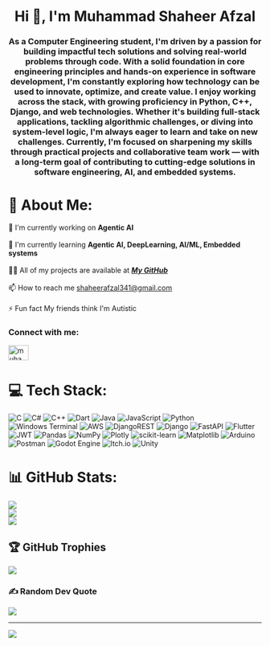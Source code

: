 <h1 align="center">Hi 👋, I'm Muhammad Shaheer Afzal</h1>
<h3 align="center">As a Computer Engineering student, I'm driven by a passion for building impactful tech solutions and solving real-world problems through code. With a solid foundation in core engineering principles and hands-on experience in software development, I'm constantly exploring how technology can be used to innovate, optimize, and create value. I enjoy working across the stack, with growing proficiency in Python, C++, Django, and web technologies. Whether it's building full-stack applications, tackling algorithmic challenges, or diving into system-level logic, I'm always eager to learn and take on new challenges. Currently, I'm focused on sharpening my skills through practical projects and collaborative team work — with a long-term goal of contributing to cutting-edge solutions in software engineering, AI, and embedded systems.</h3>

# 💫 About Me:
🔭 I'm currently working on **Agentic AI**<br><br>🌱 I'm currently learning **Agentic AI, DeepLearning, AI/ML, Embedded systems**<br><br>👨‍💻 All of my projects are available at <a href="https://linkedin.com/in/muhammad-shaheer-afzal">***My GitHub***</a><br><br>📫 How to reach me shaheerafzal341@gmail.com<br><br>⚡ Fun fact My friends think I'm Autistic

<h3 align="left">Connect with me:</h3>
<p align="left">
<a href="https://https://github.com/ShaheerAfzal" target="blank"><img align="center" src="https://raw.githubusercontent.com/rahuldkjain/github-profile-readme-generator/master/src/images/icons/Social/linked-in-alt.svg" alt="muhammad-shaheer-afzal" height="30" width="40" /></a>
</p>

# 💻 Tech Stack:
![C](https://img.shields.io/badge/c-%2300599C.svg?style=for-the-badge&logo=c&logoColor=white) ![C#](https://img.shields.io/badge/c%23-%23239120.svg?style=for-the-badge&logo=csharp&logoColor=white) ![C++](https://img.shields.io/badge/c++-%2300599C.svg?style=for-the-badge&logo=c%2B%2B&logoColor=white) ![Dart](https://img.shields.io/badge/dart-%230175C2.svg?style=for-the-badge&logo=dart&logoColor=white) ![Java](https://img.shields.io/badge/java-%23ED8B00.svg?style=for-the-badge&logo=openjdk&logoColor=white) ![JavaScript](https://img.shields.io/badge/javascript-%23323330.svg?style=for-the-badge&logo=javascript&logoColor=%23F7DF1E) ![Python](https://img.shields.io/badge/python-3670A0?style=for-the-badge&logo=python&logoColor=ffdd54) ![Windows Terminal](https://img.shields.io/badge/Windows%20Terminal-%234D4D4D.svg?style=for-the-badge&logo=windows-terminal&logoColor=white) ![AWS](https://img.shields.io/badge/AWS-%23FF9900.svg?style=for-the-badge&logo=amazon-aws&logoColor=white) ![DjangoREST](https://img.shields.io/badge/DJANGO-REST-ff1709?style=for-the-badge&logo=django&logoColor=white&color=ff1709&labelColor=gray) ![Django](https://img.shields.io/badge/django-%23092E20.svg?style=for-the-badge&logo=django&logoColor=white) ![FastAPI](https://img.shields.io/badge/FastAPI-005571?style=for-the-badge&logo=fastapi) ![Flutter](https://img.shields.io/badge/Flutter-%2302569B.svg?style=for-the-badge&logo=Flutter&logoColor=white) ![JWT](https://img.shields.io/badge/JWT-black?style=for-the-badge&logo=JSON%20web%20tokens) ![Pandas](https://img.shields.io/badge/pandas-%23150458.svg?style=for-the-badge&logo=pandas&logoColor=white) ![NumPy](https://img.shields.io/badge/numpy-%23013243.svg?style=for-the-badge&logo=numpy&logoColor=white) ![Plotly](https://img.shields.io/badge/Plotly-%233F4F75.svg?style=for-the-badge&logo=plotly&logoColor=white) ![scikit-learn](https://img.shields.io/badge/scikit--learn-%23F7931E.svg?style=for-the-badge&logo=scikit-learn&logoColor=white) ![Matplotlib](https://img.shields.io/badge/Matplotlib-%23ffffff.svg?style=for-the-badge&logo=Matplotlib&logoColor=black) ![Arduino](https://img.shields.io/badge/-Arduino-00979D?style=for-the-badge&logo=Arduino&logoColor=white) ![Postman](https://img.shields.io/badge/Postman-FF6C37?style=for-the-badge&logo=postman&logoColor=white) ![Godot Engine](https://img.shields.io/badge/GODOT-%23FFFFFF.svg?style=for-the-badge&logo=godot-engine) ![Itch.io](https://img.shields.io/badge/Itch-%23FF0B34.svg?style=for-the-badge&logo=Itch.io&logoColor=white) ![Unity](https://img.shields.io/badge/unity-%23000000.svg?style=for-the-badge&logo=unity&logoColor=white)

# 📊 GitHub Stats:
![](https://github-readme-stats.vercel.app/api?username=ShaheerAfzal&theme=dark&hide_border=false&include_all_commits=true&count_private=true)<br/>
![](https://nirzak-streak-stats.vercel.app/?user=ShaheerAfzal&theme=dark&hide_border=false)<br/>
![](https://github-readme-stats.vercel.app/api/top-langs/?username=ShaheerAfzal&theme=dark&hide_border=false&include_all_commits=true&count_private=true&layout=compact)

## 🏆 GitHub Trophies
![](https://github-profile-trophy.vercel.app/?username=ShaheerAfzal&theme=tokyonight&no-frame=false&no-bg=false&margin-w=4)

### ✍️ Random Dev Quote
![](https://quotes-github-readme.vercel.app/api?type=horizontal&theme=radical)

---
[![](https://visitcount.itsvg.in/api?id=ShaheerAfzal&icon=0&color=0)](https://visitcount.itsvg.in)

<!-- Proudly created with GPRM ( https://gprm.itsvg.in ) -->
